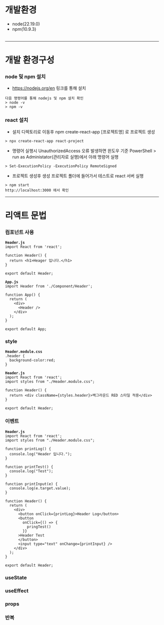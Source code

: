 
# 개발환경
+ node(22.19.0)
+ npm(10.9.3)
<br/><br/>
- - -
# 개발 환경구성
### node 및 npm 설치
+ https://nodejs.org/en 링크를 통해 설치
<pre><code>다음 명령어를 통해 nodejs 및 npm 설치 확인
> node -v
> npm -v</code></pre>

### react 설치
+ 설치 디렉토리로 이동후 npm create-react-app [프로젝트명] 로 프로젝트 생성
<pre><code>> npx create-react-app react-project</code></pre>
+ 명령어 실행시 UnauthorizedAccess 오류 발생하면 윈도우 기준 PowerShell > run as Administator(관리자로 실행)에서 아래 명령어 실행
<pre><code>> Set-ExecutionPolicy -ExecutionPolicy RemoteSigned</code></pre>
+ 프로젝트 생성후 생성 프로젝트 폴더에 들어가서 테스트로 react 서버 실행
<pre><code>> npm start
http://localhost:3000 에서 확인</code></pre>
- - -

# 리액트 문법
### 컴포넌트 사용
<pre><code><b>Header.js</b>
import React from 'react';

function Header() {
  return &lt;h1&gt;Heager 입니다.&lt;/h1&gt;
}

export default Header;

<b>App.js</b>
import Header from './Component/Header';

function App() {
  return (
    &lt;div&gt;
      &lt;Header /&gt;
    &lt;/div&gt;
  );
}

export default App;
</code></pre>

### style
<pre><code><b>Header.module.css</b>
.header {
  background-color:red;
}

<b>Header.js</b>
import React from 'react';
import styles from "./Header.module.css";

function Header() {
  return &lt;div className={styles.header}&gt;백그라운드 RED 스타일 적용&lt;/div&gt;
}

export default Header;
</code></pre>

### 이벤트
<pre><code><b>Header.js</b>
import React from 'react';
import styles from "./Header.module.css";

function printLog() {
  console.log("Header 입니다.");
}

function printTest() {
  console.log("Test");
}

function printInput(e) {
  console.log(e.target.value);
}
  
function Header() {
  return (
    &lt;div&gt;
      &lt;button onClick={printLog}&gt;Header Log&lt;/button&gt;
      &lt;button 
        onClick={() => {
          pringTest()
        }}
      &gt;Header Test
      &lt;/button&gt;
      &lt;input type="text" onChange={printInput} /&gt;
    &lt;/div&gt;
  );
}

export default Header;
</code></pre>

### useState

### useEffect

### props

### 반복



